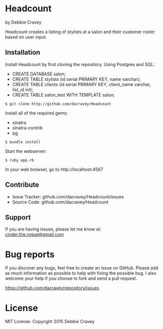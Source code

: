 Headcount
========

by Debbie Cravey

Headcount creates a listing of stylists at a salon and their customer roster based on user input.

Installation
------------

Install Headcount by first cloning the repository.
Using Postgres and SQL:
* CREATE DATABASE salon;
* CREATE TABLE stylists (id serial PRIMARY KEY, name varchar);
* CREATE TABLE clients (id serial PRIMARY KEY, client_name varchar, list_id int);
* CREATE TABLE salon_test WITH TEMPLATE salon;


```
$ git clone http://github.com/dacravey/Headcount
```

Install all of the required gems:
* sinatra
* sinatra-contrib
* pg
```
$ bundle install
```

Start the webserver:
```
$ ruby app.rb
```

In your web browser, go to http://localhost:4567

Contribute
----------
- Issue Tracker: github.com/dacravey/Headcount/issues
- Source Code: github.com/dacravey/Headcount

Support
-------

If you are having issues, please let me know at: cinder.the.rogue@gmail.com

Bug reports
===========

If you discover any bugs, feel free to create an issue on GitHub. Please add as much information as possible to help with fixing the possible bug. I also welcome your help if you choose to fork and send a pull request.

https://github.com/dacravey/repository/issues

License
=======

MIT License. Copyright 2015 Debbie Cravey
